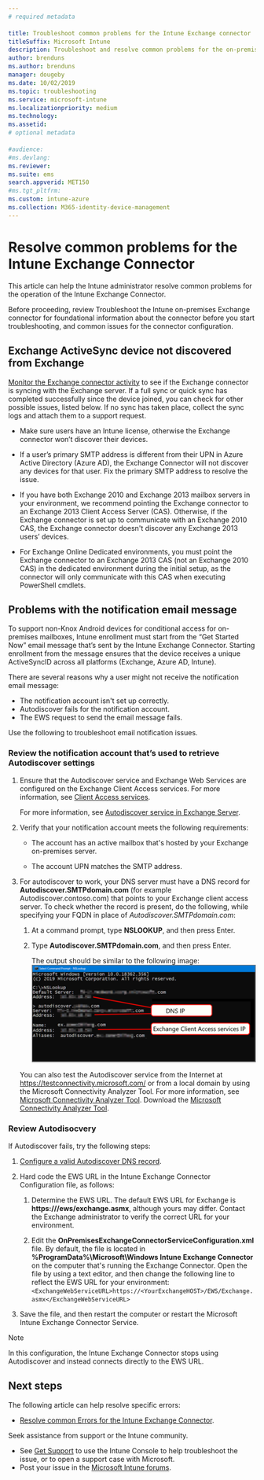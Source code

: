 ```yaml
---
# required metadata

title: Troubleshoot common problems for the Intune Exchange connector
titleSuffix: Microsoft Intune
description: Troubleshoot and resolve common problems for the on-premises Microsoft Intune Exchange Connector 
author: brenduns
ms.author: brenduns
manager: dougeby
ms.date: 10/02/2019
ms.topic: troubleshooting
ms.service: microsoft-intune
ms.localizationpriority: medium
ms.technology:
ms.assetid:  
# optional metadata

#audience:
#ms.devlang:
ms.reviewer:
ms.suite: ems
search.appverid: MET150
#ms.tgt_pltfrm:
ms.custom: intune-azure
ms.collection: M365-identity-device-management
---
```


# Resolve common problems for the Intune Exchange Connector
 
This article can help the Intune administrator resolve common problems for the operation of the Intune Exchange Connector.  

Before proceeding, review Troubleshoot the Intune on-premises Exchange connector for foundational information about the connector before you start troubleshooting, and common issues for the connector configuration. 

## Exchange ActiveSync device not discovered from Exchange

[Monitor the Exchange connector activity](exchange-connector-install.md#on-premises-intune-exchange-connector-high-availability-support) to see if the Exchange connector is syncing with the Exchange server. If a full sync or quick sync has completed successfully since the device joined, you can check for other possible issues, listed below. If no sync has taken place, collect the sync logs and attach them to a support request.  

- Make sure users have an Intune license, otherwise the Exchange connector won’t discover their devices.  

- If a user’s primary SMTP address is different from their UPN in Azure Active Directory (Azure AD), the Exchange Connector will not discover any devices for that user. Fix the primary SMTP address to resolve the issue.  

- If you have both Exchange 2010 and Exchange 2013 mailbox servers in your environment, we recommend pointing the Exchange connector to an Exchange 2013 Client Access Server (CAS). Otherwise, if the Exchange connector is set up to communicate with an Exchange 2010 CAS, the Exchange connector doesn't discover any Exchange 2013 users’ devices.  

- For Exchange Online Dedicated environments, you must point the Exchange connector to an Exchange 2013 CAS (not an Exchange 2010 CAS) in the dedicated environment during the initial setup, as the connector will only communicate with this CAS when executing PowerShell cmdlets.  


## Problems with the notification email message  

To support non-Knox Android devices for conditional access for on-premises mailboxes, Intune enrollment must start from the “Get Started Now” email message that’s sent by the Intune Exchange Connector. Starting enrollment from the message ensures that the device receives a unique ActiveSyncID across all platforms (Exchange, Azure AD, Intune).  

There are several reasons why a user might not receive the notification email message:  

- The notification account isn't set up correctly.
- Autodiscover fails for the notification account.
- The EWS request to send the email message fails.

Use the following to troubleshoot email notification issues.

### Review the notification account that’s used to retrieve Autodiscover settings
1. Ensure that the Autodiscover service and Exchange Web Services are configured on the Exchange Client Access services. For more information, see [Client Access services](https://docs.microsoft.com/Exchange/architecture/client-access/client-access).

   For more information, see [Autodiscover service in Exchange Server](https://docs.microsoft.com/Exchange/architecture/client-access/autodiscover?view=exchserver-2019).


2. Verify that your notification account meets the following requirements:

   - The account has an active mailbox that's hosted by your Exchange on-premises server.  

   - The account UPN matches the SMTP address.

3. For autodiscover to work, your DNS server must have a DNS record for **Autodiscover.SMTPdomain.com** (for example Autodiscover.contoso.com) that points to your Exchange client access server. To check whether the record is present, do the following, while specifying your FQDN in place of *Autodiscover.SMTPdomain.com*:

   1. At a command prompt, type **NSLOOKUP**, and then press Enter.  

   2. Type **Autodiscover.SMTPdomain.com**, and then press Enter.

      The output should be similar to the following image:  
      ![Nslookup results](./media/troubleshoot-exchange-connector-common-problems/nslookup-results.png
)

   You can also test the Autodiscover service from the Internet at https://testconnectivity.microsoft.com/ or from a local domain by using the Microsoft Connectivity Analyzer Tool. For more information, see [Microsoft Connectivity Analyzer Tool](https://docs.microsoft.com/en-us/previous-versions/office/exchange-remote-connectivity/jj851141(v=exchg.80)). Download the [Microsoft Connectivity Analyzer Tool](http://go.microsoft.com/fwlink/?LinkID=313782).


### Review Autodisocvery  

If Autodiscover fails, try the following steps:
1. [Configure a valid Autodiscover DNS record](https://docs.microsoft.com/previous-versions/exchange-server/exchange-150/mt473798(v=exchg.150)). 

2. Hard code the EWS URL in the Intune Exchange Connector Configuration file, as follows:

   1. Determine the EWS URL. The default EWS URL for Exchange is **https://<mailServerFQDN>/ews/exchange.asmx**, although yours may differ. Contact the Exchange administrator to verify the correct URL for your environment.

   2. Edit the **OnPremisesExchangeConnectorServiceConfiguration.xml** file. By default, the file is located in **%ProgramData%\Microsoft\Windows Intune Exchange Connector** on the computer that's running the Exchange Connector. Open the file by using a text editor, and then change the following line to reflect the EWS URL for your environment: `<ExchangeWebServiceURL>https://<YourExchangeHOST>/EWS/Exchange.asmx</ExchangeWebServiceURL>`
    

3. Save the file, and then restart the computer or restart the Microsoft Intune Exchange Connector Service.

>[!NOTE]
> In this configuration, the Intune Exchange Connector stops using Autodiscover and instead connects directly to the EWS URL.

## Next steps  

The following article can help resolve specific errors:
- [Resolve common Errors for the Intune Exchange Connector](troubleshoot-exchange-connector-common-errors.md).

Seek assistance from support or the Intune community.
- See [Get Support](get-support.md) to use the Intune Console to help troubleshoot the issue, or to open a support case with Microsoft. 
- Post your issue in the [Microsoft Intune forums](https://social.technet.microsoft.com/Forums/en-US/home?forum=microsoftintuneprod).  
